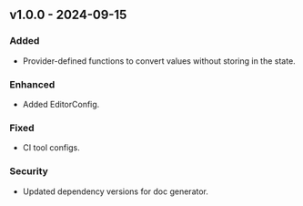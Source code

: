## v1.0.0 - 2024-09-15

### Added

* Provider-defined functions to convert values without storing in the state.

### Enhanced

* Added EditorConfig.

### Fixed

* CI tool configs.

### Security

* Updated dependency versions for doc generator.

